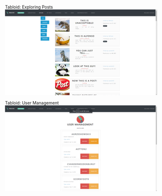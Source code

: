 Tabloid: Exploring Posts
![Image of wireframe](https://raw.githubusercontent.com/TAPinson/Tabloid/main/Screenshots/tabloid-explore.png)

Tabloid: User Management
![Image of wireframe](https://raw.githubusercontent.com/TAPinson/Tabloid/main/Screenshots/tabloid-user-management.png)